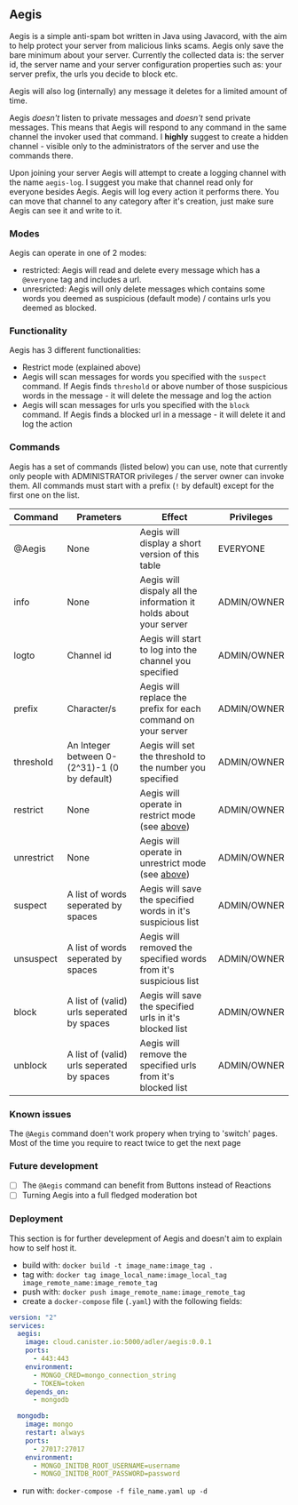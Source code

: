 ## Aegis

Aegis is a simple anti-spam bot written in Java using Javacord, with the aim to help protect your server from malicious links scams. Aegis only save the bare minimum about your server. Currently the collected data is: the server id, the server name and your server configuration properties such as: your server prefix, the urls you decide to block etc.

Aegis will also log (internally) any message it deletes for a limited amount of time.

Aegis _doesn't_ listen to private messages and _doesn't_ send private messages. This means that Aegis will respond to any command in the same channel the invoker used that command. I **highly** suggest to create a hidden channel - visible only to the administrators of the server and use the commands there.

Upon joining your server Aegis will attempt to create a logging channel with the name `aegis-log`. I suggest you make that channel read only for everyone besides Aegis. Aegis will log every action it performs there. You can move that channel to any category after it's creation, just make sure Aegis can see it and write to it.

### Modes

Aegis can operate in one of 2 modes:

- restricted: Aegis will read and delete every message which has a `@everyone` tag and includes a url.
- unresricted: Aegis will only delete messages which contains some words you deemed as suspicious (default mode) / contains urls you deemed as blocked.

### Functionality

Aegis has 3 different functionalities:

- Restrict mode (explained above)
- Aegis will scan messages for words you specified with the `suspect` command. If Aegis finds `threshold` or above number of those suspicious words in the message - it will delete the message and log the action
- Aegis will scan messages for urls you specified with the `block` command. If Aegis finds a blocked url in a message - it will delete it and log the action

### Commands

Aegis has a set of commands (listed below) you can use, note that currently only people with ADMINISTRATOR privileges / the server owner can invoke them.
All commands must start with a prefix (`!` by default) except for the first one on the list.

| Command    | Prameters                                    | Effect                                                                                          | Privileges  |
| ---------- | -------------------------------------------- | ----------------------------------------------------------------------------------------------- | ----------- |
| @Aegis     | None                                         | Aegis will display a short version of this table                                                | EVERYONE    |
| info       | None                                         | Aegis will dispaly all the information it holds about your server                               | ADMIN/OWNER |
| logto      | Channel id                                   | Aegis will start to log into the channel you specified                                          | ADMIN/OWNER |
| prefix     | Character/s                                  | Aegis will replace the prefix for each command on your server                                   | ADMIN/OWNER |
| threshold  | An Integer between 0-(2^31)-1 (0 by default) | Aegis will set the threshold to the number you specified                                        | ADMIN/OWNER |
| restrict   | None                                         | Aegis will operate in restrict mode (see [above](https://github.com/AvihaiAdler/Aegis#modes))   | ADMIN/OWNER |
| unrestrict | None                                         | Aegis will operate in unrestrict mode (see [above](https://github.com/AvihaiAdler/Aegis#modes)) | ADMIN/OWNER |
| suspect    | A list of words seperated by spaces          | Aegis will save the specified words in it's suspicious list                                     | ADMIN/OWNER |
| unsuspect  | A list of words seperated by spaces          | Aegis will removed the specified words from it's suspicious list                                | ADMIN/OWNER |
| block      | A list of (valid) urls seperated by spaces   | Aegis will save the specified urls in it's blocked list                                         | ADMIN/OWNER |
| unblock    | A list of (valid) urls seperated by spaces   | Aegis will remove the specified urls from it's blocked list                                     | ADMIN/OWNER |

### Known issues

The `@Aegis` command doen't work propery when trying to 'switch' pages. Most of the time you require to react twice to get the next page

### Future development

- [ ] The `@Aegis` command can benefit from Buttons instead of Reactions
- [ ] Turning Aegis into a full fledged moderation bot

### Deployment

This section is for further develepment of Aegis and doesn't aim to explain how to self host it.

- build with: `docker build -t image_name:image_tag .`
- tag with: `docker tag image_local_name:image_local_tag image_remote_name:image_remote_tag`
- push with: `docker push image_remote_name:image_remote_tag`
- create a `docker-compose` file (`.yaml`) with the following fields:

```yaml
version: "2"
services:
  aegis:
    image: cloud.canister.io:5000/adler/aegis:0.0.1
    ports:
      - 443:443
    environment:
      - MONGO_CRED=mongo_connection_string
      - TOKEN=token
    depends_on:
      - mongodb

  mongodb:
    image: mongo
    restart: always
    ports:
      - 27017:27017
    environment:
      - MONGO_INITDB_ROOT_USERNAME=username
      - MONGO_INITDB_ROOT_PASSWORD=password
```

- run with: `docker-compose -f file_name.yaml up -d`
